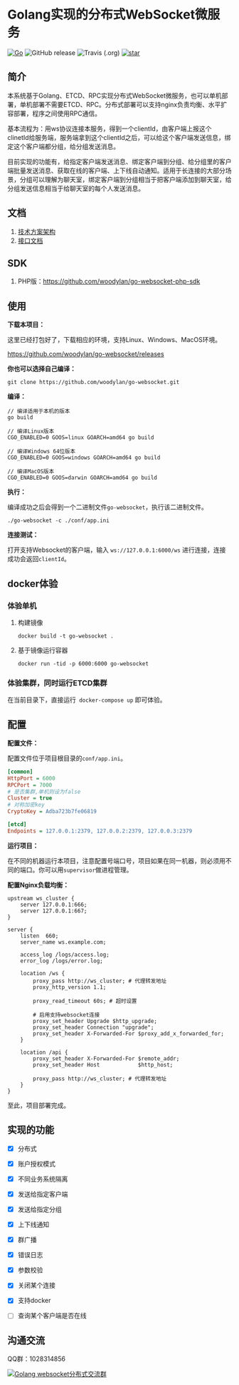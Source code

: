 # Golang实现的分布式WebSocket微服务

[![Go](https://img.shields.io/badge/Go-1.13-blue.svg)](https://golang.google.cn)
![GitHub release](https://img.shields.io/github/v/release/woodylan/go-websocket)
![Travis (.org)](https://api.travis-ci.com/woodylan/go-websocket.svg?branch=master)
[![star](https://img.shields.io/github/stars/woodylan/go-websocket?style=social)](https://github.com/woodylan/go-websocket/stargazers)

## 简介

本系统基于Golang、ETCD、RPC实现分布式WebSocket微服务，也可以单机部署，单机部署不需要ETCD、RPC。分布式部署可以支持nginx负责均衡、水平扩容部署，程序之间使用RPC通信。

基本流程为：用ws协议连接本服务，得到一个clientId，由客户端上报这个clinetId给服务端，服务端拿到这个clientId之后，可以给这个客户端发送信息，绑定这个客户端都分组，给分组发送消息。

目前实现的功能有，给指定客户端发送消息、绑定客户端到分组、给分组里的客户端批量发送消息、获取在线的客户端、上下线自动通知。适用于长连接的大部分场景，分组可以理解为聊天室，绑定客户端到分组相当于把客户端添加到聊天室，给分组发送信息相当于给聊天室的每个人发送消息。



## 文档

1. [技术方案架构](docs/introduction.md)
2. [接口文档](docs/api.md)



## SDK

1. PHP版：https://github.com/woodylan/go-websocket-php-sdk




## 使用

**下载本项目：**

这里已经打包好了，下载相应的环境，支持Linux、Windows、MacOS环境。

<https://github.com/woodylan/go-websocket/releases>

**你也可以选择自己编译：**

```shell
git clone https://github.com/woodylan/go-websocket.git
```

**编译：**

```shell
// 编译适用于本机的版本
go build

// 编译Linux版本
CGO_ENABLED=0 GOOS=linux GOARCH=amd64 go build

// 编译Windows 64位版本
CGO_ENABLED=0 GOOS=windows GOARCH=amd64 go build

// 编译MacOS版本
CGO_ENABLED=0 GOOS=darwin GOARCH=amd64 go build
```

**执行：**

编译成功之后会得到一个二进制文件`go-websocket`，执行该二进制文件。

```shell
./go-websocket -c ./conf/app.ini
```

**连接测试：**

打开支持Websocket的客户端，输入 `ws://127.0.0.1:6000/ws` 进行连接，连接成功会返回`clientId`。



## docker体验

### 体验单机

1. 构建镜像

   ```shell
   docker build -t go-websocket .
   ```

2. 基于镜像运行容器

   ```shell
   docker run -tid -p 6000:6000 go-websocket
   ```

### 体验集群，同时运行ETCD集群
在当前目录下，直接运行` docker-compose up` 即可体验。



## 配置

**配置文件：**

配置文件位于项目根目录的`conf/app.ini`。

```ini
[common]
HttpPort = 6000
RPCPort = 7000
# 是否集群,单机则设为false
Cluster = true
# 对称加密key
CryptoKey = Adba723b7fe06819

[etcd]
Endpoints = 127.0.0.1:2379, 127.0.0.2:2379, 127.0.0.3:2379
```

**运行项目：**

在不同的机器运行本项目，注意配置号端口号，项目如果在同一机器，则必须用不同的端口。你可以用`supervisor`做进程管理。

**配置Nginx负载均衡：**

```nginx
upstream ws_cluster {
    server 127.0.0.1:666;
    server 127.0.0.1:667;
}

server {
    listen  660;
    server_name ws.example.com;

    access_log /logs/access.log;
    error_log /logs/error.log;
    
    location /ws {
        proxy_pass http://ws_cluster; # 代理转发地址
        proxy_http_version 1.1;

        proxy_read_timeout 60s; # 超时设置

        # 启用支持websocket连接
        proxy_set_header Upgrade $http_upgrade;
        proxy_set_header Connection "upgrade";
        proxy_set_header X-Forwarded-For $proxy_add_x_forwarded_for;
    }

    location /api {
        proxy_set_header X-Forwarded-For $remote_addr;
        proxy_set_header Host            $http_host;

        proxy_pass http://ws_cluster; # 代理转发地址
    }
}
```

至此，项目部署完成。




## 实现的功能

- [x] 分布式
- [x] 账户授权模式
- [x] 不同业务系统隔离
- [x] 发送给指定客户端
- [x] 发送给指定分组
- [x] 上下线通知
- [x] 群广播
- [x] 错误日志
- [x] 参数校验
- [x] 关闭某个连接
- [x] 支持docker
- [ ] 查询某个客户端是否在线



## 沟通交流
QQ群：1028314856

<a target="_blank" href="//shang.qq.com/wpa/qunwpa?idkey=adbd35a10f2c25bd765a7830d17579f6e645634d22151b6d480d1b05026125e9">
<img border="0" src="http://pub.idqqimg.com/wpa/images/group.png" alt="Golang websocket分布式交流群" title="Golang websocket分布式交流群"></a>